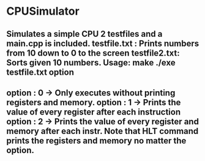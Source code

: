 # CPUSimulator
Simulates a simple CPU
2 testfiles and a main.cpp is included.
testfile.txt : Prints numbers from 10 down to 0 to the screen
testfile2.txt: Sorts given 10 numbers.
Usage: 
make
./exe testfile.txt option
------------------------------------
option : 0 -> Only executes without printing registers and memory.
option : 1 -> Prints the value of every register after each instruction
option : 2 -> Prints the value of every register and memory after each instr.
Note that HLT command prints the registers and memory no matter the option.
------------------------------------
